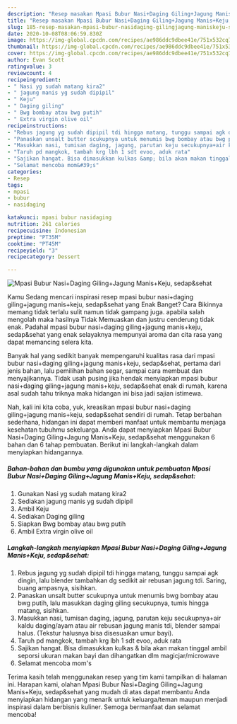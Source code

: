 ```yaml
---
description: "Resep masakan Mpasi Bubur Nasi+Daging Giling+Jagung Manis+Keju, sedap&amp;amp;sehat | Resep Membuat Mpasi Bubur Nasi+Daging Giling+Jagung Manis+Keju, sedap&amp;amp;sehat Yang Paling Enak"
title: "Resep masakan Mpasi Bubur Nasi+Daging Giling+Jagung Manis+Keju, sedap&amp;amp;sehat | Resep Membuat Mpasi Bubur Nasi+Daging Giling+Jagung Manis+Keju, sedap&amp;amp;sehat Yang Paling Enak"
slug: 185-resep-masakan-mpasi-bubur-nasidaging-gilingjagung-maniskeju-sedap-and-amp-sehat-resep-membuat-mpasi-bubur-nasidaging-gilingjagung-maniskeju-sedap-and-amp-sehat-yang-paling-enak
date: 2020-10-08T08:06:59.830Z
image: https://img-global.cpcdn.com/recipes/ae986ddc9dbee41e/751x532cq70/mpasi-bubur-nasidaging-gilingjagung-maniskeju-sedapsehat-foto-resep-utama.jpg
thumbnail: https://img-global.cpcdn.com/recipes/ae986ddc9dbee41e/751x532cq70/mpasi-bubur-nasidaging-gilingjagung-maniskeju-sedapsehat-foto-resep-utama.jpg
cover: https://img-global.cpcdn.com/recipes/ae986ddc9dbee41e/751x532cq70/mpasi-bubur-nasidaging-gilingjagung-maniskeju-sedapsehat-foto-resep-utama.jpg
author: Evan Scott
ratingvalue: 3
reviewcount: 4
recipeingredient:
- " Nasi yg sudah matang kira2"
- " jagung manis yg sudah dipipil"
- " Keju"
- " Daging giling"
- " Bwg bombay atau bwg putih"
- " Extra virgin olive oil"
recipeinstructions:
- "Rebus jagung yg sudah dipipil tdi hingga matang, tunggu sampai agk dingin, lalu blender tambahkan dg sedikit air rebusan jagung tdi. Saring, buang ampasnya, sisihkan."
- "Panaskan unsalt butter scukupnya untuk menumis bwg bombay atau bwg putih, lalu masukkan daging giling secukupnya, tumis hingga matang, sisihkan."
- "Masukkan nasi, tumisan daging, jagung, parutan keju secukupnya+air kaldu daging/ayam atau air rebusan jagung manis tdi, blender sampai halus. (Tekstur halusnya bisa disesuaikan umur bayi)."
- "Taruh pd mangkok, tambah krg lbh 1 sdt evoo, aduk rata"
- "Sajikan hangat. Bisa dimasukkan kulkas &amp; bila akan makan tinggal ambil seporsi ukuran makan bayi dan dihangatkan dlm magicjar/microwave"
- "Selamat mencoba mom&#39;s"
categories:
- Resep
tags:
- mpasi
- bubur
- nasidaging

katakunci: mpasi bubur nasidaging 
nutrition: 261 calories
recipecuisine: Indonesian
preptime: "PT35M"
cooktime: "PT45M"
recipeyield: "3"
recipecategory: Dessert

---
```



![Mpasi Bubur Nasi+Daging Giling+Jagung Manis+Keju, sedap&amp;sehat](https://img-global.cpcdn.com/recipes/ae986ddc9dbee41e/751x532cq70/mpasi-bubur-nasidaging-gilingjagung-maniskeju-sedapsehat-foto-resep-utama.jpg)

Kamu Sedang mencari inspirasi resep mpasi bubur nasi+daging giling+jagung manis+keju, sedap&amp;sehat yang Enak Banget? Cara Bikinnya memang tidak terlalu sulit namun tidak gampang juga. apabila salah mengolah maka hasilnya Tidak Memuaskan dan justru cenderung tidak enak. Padahal mpasi bubur nasi+daging giling+jagung manis+keju, sedap&amp;sehat yang enak selayaknya mempunyai aroma dan cita rasa yang dapat memancing selera kita.

Banyak hal yang sedikit banyak mempengaruhi kualitas rasa dari mpasi bubur nasi+daging giling+jagung manis+keju, sedap&amp;sehat, pertama dari jenis bahan, lalu pemilihan bahan segar, sampai cara membuat dan menyajikannya. Tidak usah pusing jika hendak menyiapkan mpasi bubur nasi+daging giling+jagung manis+keju, sedap&amp;sehat enak di rumah, karena asal sudah tahu triknya maka hidangan ini bisa jadi sajian istimewa.




Nah, kali ini kita coba, yuk, kreasikan mpasi bubur nasi+daging giling+jagung manis+keju, sedap&amp;sehat sendiri di rumah. Tetap berbahan sederhana, hidangan ini dapat memberi manfaat untuk membantu menjaga kesehatan tubuhmu sekeluarga. Anda dapat menyiapkan Mpasi Bubur Nasi+Daging Giling+Jagung Manis+Keju, sedap&amp;sehat menggunakan 6 bahan dan 6 tahap pembuatan. Berikut ini langkah-langkah dalam menyiapkan hidangannya.

<!--inarticleads1-->

##### Bahan-bahan dan bumbu yang digunakan untuk pembuatan Mpasi Bubur Nasi+Daging Giling+Jagung Manis+Keju, sedap&amp;sehat:

1. Gunakan  Nasi yg sudah matang kira2
1. Sediakan  jagung manis yg sudah dipipil
1. Ambil  Keju
1. Sediakan  Daging giling
1. Siapkan  Bwg bombay atau bwg putih
1. Ambil  Extra virgin olive oil




<!--inarticleads2-->

##### Langkah-langkah menyiapkan Mpasi Bubur Nasi+Daging Giling+Jagung Manis+Keju, sedap&amp;sehat:

1. Rebus jagung yg sudah dipipil tdi hingga matang, tunggu sampai agk dingin, lalu blender tambahkan dg sedikit air rebusan jagung tdi. Saring, buang ampasnya, sisihkan.
1. Panaskan unsalt butter scukupnya untuk menumis bwg bombay atau bwg putih, lalu masukkan daging giling secukupnya, tumis hingga matang, sisihkan.
1. Masukkan nasi, tumisan daging, jagung, parutan keju secukupnya+air kaldu daging/ayam atau air rebusan jagung manis tdi, blender sampai halus. (Tekstur halusnya bisa disesuaikan umur bayi).
1. Taruh pd mangkok, tambah krg lbh 1 sdt evoo, aduk rata
1. Sajikan hangat. Bisa dimasukkan kulkas &amp; bila akan makan tinggal ambil seporsi ukuran makan bayi dan dihangatkan dlm magicjar/microwave
1. Selamat mencoba mom&#39;s




Terima kasih telah menggunakan resep yang tim kami tampilkan di halaman ini. Harapan kami, olahan Mpasi Bubur Nasi+Daging Giling+Jagung Manis+Keju, sedap&amp;sehat yang mudah di atas dapat membantu Anda menyiapkan hidangan yang menarik untuk keluarga/teman maupun menjadi inspirasi dalam berbisnis kuliner. Semoga bermanfaat dan selamat mencoba!
